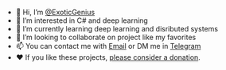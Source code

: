 - 👋 Hi, I’m [@ExoticGenius](github.com/exoticgenius)
- 👀 I’m interested in C# and deep learning
- 🌱 I’m currently learning deep learning and disributed systems
- 💞️ I’m looking to collaborate on project like my favorites
- 📫 You can contact me with [Email](farshad.sadeghi.0098@gmail.com) or DM me in [Telegram](t.me/exoticgenius)
- ❤ If you like these projects, [please consider a donation](https://idpay.ir/exoticgenius).
